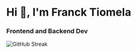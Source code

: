 <h1>Hi 👋, I'm Franck Tiomela</h1>
<h3>Frontend and Backend Dev</h3>

![GitHub Streak](http://github-readme-streak-stats.herokuapp.com?user=franckDev21&theme=elegant&date_format=M%20j%5B%2C%20Y%5D)

